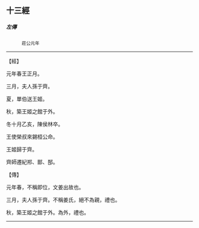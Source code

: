 

## 十三經

##### 左傳
　　　`莊公元年`

* * *

【經】

元年春王正月。

三月，夫人孫于齊。

夏，單伯送王姬。

秋，築王姬之館于外。

冬十月乙亥，陳侯林卒。

王使榮叔來錫桓公命。

王姬歸于齊。

齊師遷紀郱、鄑、郚。

【傳】

元年春，不稱即位，文姜出故也。

三月，夫人孫于齊。不稱姜氏，絕不為親，禮也。

秋，築王姬之館于外。為外，禮也。

* * *

